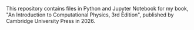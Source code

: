 This repository contains files in Python and Jupyter Notebook for my book,
"An Introduction to Computational Physics, 3rd Edition", published by
Cambridge University Press in 2026.
